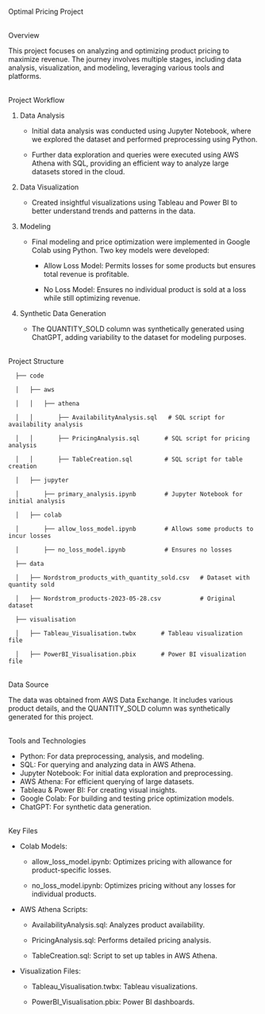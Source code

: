 Optimal Pricing Project

<br>  Overview

This project focuses on analyzing and optimizing product pricing to maximize revenue. The journey involves multiple stages, including data analysis, visualization, and modeling, leveraging various tools and platforms.
 
 <br>  Project Workflow

1. Data Analysis
   
   * Initial data analysis was conducted using Jupyter Notebook, where we explored the dataset and performed preprocessing using Python.

   * Further data exploration and queries were executed using AWS Athena with SQL, providing an efficient way to analyze large datasets stored in the cloud.


3. Data Visualization
   
   * Created insightful visualizations using Tableau and Power BI to better understand trends and patterns in the data.

   
4. Modeling
   
   * Final modeling and price optimization were implemented in Google Colab using Python. Two key models were developed:
   
       * Allow Loss Model: Permits losses for some products but ensures total revenue is profitable.
   
       * No Loss Model: Ensures no individual product is sold at a loss while still optimizing revenue.

   
5. Synthetic Data Generation
   
   * The QUANTITY_SOLD column was synthetically generated using ChatGPT, adding variability to the dataset for modeling purposes.

  
 <br> Project Structure


      ├── code

      │   ├── aws

      │   │   ├── athena

      │   │       ├── AvailabilityAnalysis.sql   # SQL script for availability analysis

      │   │       ├── PricingAnalysis.sql       # SQL script for pricing analysis

      │   │       ├── TableCreation.sql         # SQL script for table creation

      │   ├── jupyter

      │       ├── primary_analysis.ipynb        # Jupyter Notebook for initial analysis

      │   ├── colab

      │       ├── allow_loss_model.ipynb        # Allows some products to incur losses

      │       ├── no_loss_model.ipynb           # Ensures no losses

      ├── data

      │   ├── Nordstrom_products_with_quantity_sold.csv   # Dataset with quantity sold

      │   ├── Nordstrom_products-2023-05-28.csv           # Original dataset

      ├── visualisation

      │   ├── Tableau_Visualisation.twbx       # Tableau visualization file

      │   ├── PowerBI_Visualisation.pbix       # Power BI visualization file


 <br> Data Source

   The data was obtained from AWS Data Exchange. It includes various product details, and the QUANTITY_SOLD column was synthetically generated for this 
   project.
  

<br>  Tools and Technologies
    

* Python: For data preprocessing, analysis, and modeling.
* SQL: For querying and analyzing data in AWS Athena.
* Jupyter Notebook: For initial data exploration and preprocessing.
* AWS Athena: For efficient querying of large datasets.
* Tableau & Power BI: For creating visual insights.
* Google Colab: For building and testing price optimization models.
* ChatGPT: For synthetic data generation.
  

  
<br> Key Files

* Colab Models:

   * allow_loss_model.ipynb: Optimizes pricing with allowance for product-specific losses.

   * no_loss_model.ipynb: Optimizes pricing without any losses for individual products.

 
* AWS Athena Scripts:

   * AvailabilityAnalysis.sql: Analyzes product availability.

   * PricingAnalysis.sql: Performs detailed pricing analysis.

   * TableCreation.sql: Script to set up tables in AWS Athena.


* Visualization Files:

   * Tableau_Visualisation.twbx: Tableau visualizations.

   * PowerBI_Visualisation.pbix: Power BI dashboards.


  
